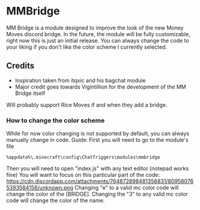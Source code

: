 # MMBridge
MM Bridge is a module designed to improve the look of the new Money Moves discord bridge.
In the future, the module will be fully customizable, right now this is just an initial release. You can always change the code to your liking if you don't like the color scheme I currently selected.
## Credits
- Inspiration taken from itqxic and his bagchat module
- Major credit goes towards Vigintillion for the development of the MM Bridge itself

Will probably support Rice Moves if and when they add a bridge.

### How to change the color scheme
While for now color changing is not supported by default, you can always manually change in code.
Guide:
First you will need to go to the module's file
```
%appdata%\.minecraft\config\ChatTriggers\modules\mmbridge
```
Then you will need to open "index.js" with any text editor (notepad works fine)
You will want to focus on this particular part of the code:
https://cdn.discordapp.com/attachments/764872898481356831/809580765393584158/unknown.png
Changing "e" to a valid mc color code will change the color of the [BRIDGE]. Changing the "3" to any valid mc color code will change the color of the name.
